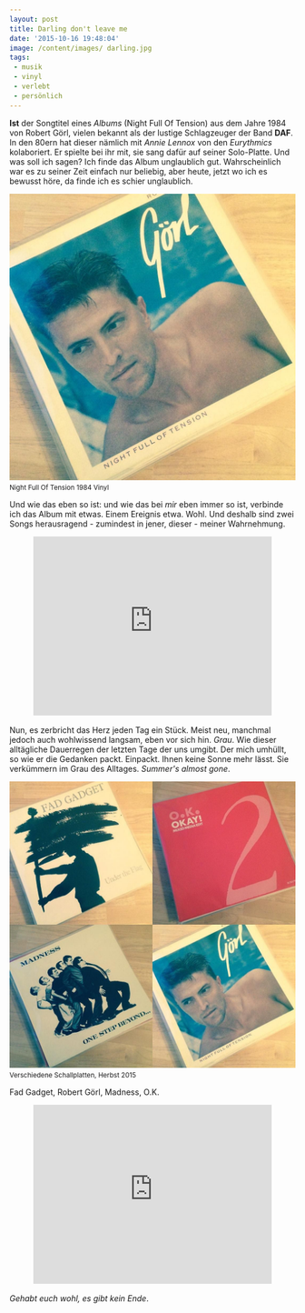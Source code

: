 ```yaml
---
layout: post
title: Darling don't leave me
date: '2015-10-16 19:48:04'
image: /content/images/ darling.jpg
tags: 
 - musik
 - vinyl
 - verlebt
 - persönlich
---
```


**Ist** der Songtitel eines *Albums* (Night Full Of Tension) aus dem Jahre 1984 von Robert Görl, vielen bekannt als der lustige Schlagzeuger der Band **DAF**. In den 80ern hat dieser nämlich mit *Annie Lennox* von den *Eurythmics* kolaboriert. Er spielte bei ihr mit, sie sang dafür auf seiner Solo-Platte. Und was soll ich sagen? Ich finde das Album unglaublich gut. Wahrscheinlich war es zu seiner Zeit einfach nur beliebig, aber heute, jetzt wo ich es bewusst höre, da finde ich es schier unglaublich.

![Night Full Of Tension 1984 Vinyl](/assets/2015/darling.jpg)
<small>Night Full Of Tension 1984 Vinyl</small>

Und wie das eben so ist: und wie das bei *mir* eben immer so ist, verbinde ich das Album mit etwas. Einem Ereignis etwa. Wohl. Und deshalb sind zwei Songs herausragend - zumindest in jener, dieser - meiner Wahrnehmung. 

<div align="center">
	<iframe width="420" height="315" src="https://www.youtube.com/embed/M95Dws35cKQ" frameborder="0" allowfullscreen></iframe>
</div>

Nun, es zerbricht das Herz jeden Tag ein Stück. Meist neu, manchmal jedoch auch wohlwissend langsam, eben vor sich hin. *Grau*. Wie dieser alltägliche Dauerregen der letzten Tage der uns umgibt. Der mich umhüllt, so wie er die Gedanken packt. Einpackt. Ihnen keine Sonne mehr lässt. Sie verkümmern im Grau des Alltages. *Summer's almost gone*.

![Verschiedene Schallplatten, Herbst 2015](/assets/2015/four.jpg)
<small>Verschiedene Schallplatten, Herbst 2015</small>

Fad Gadget, Robert Görl, Madness, O.K.

<div align="center">
	<iframe width="420" height="315" src="https://www.youtube.com/embed/A6x5SNs7ucA" frameborder="0" allowfullscreen></iframe>
</div>

*Gehabt euch wohl, es gibt kein Ende*.